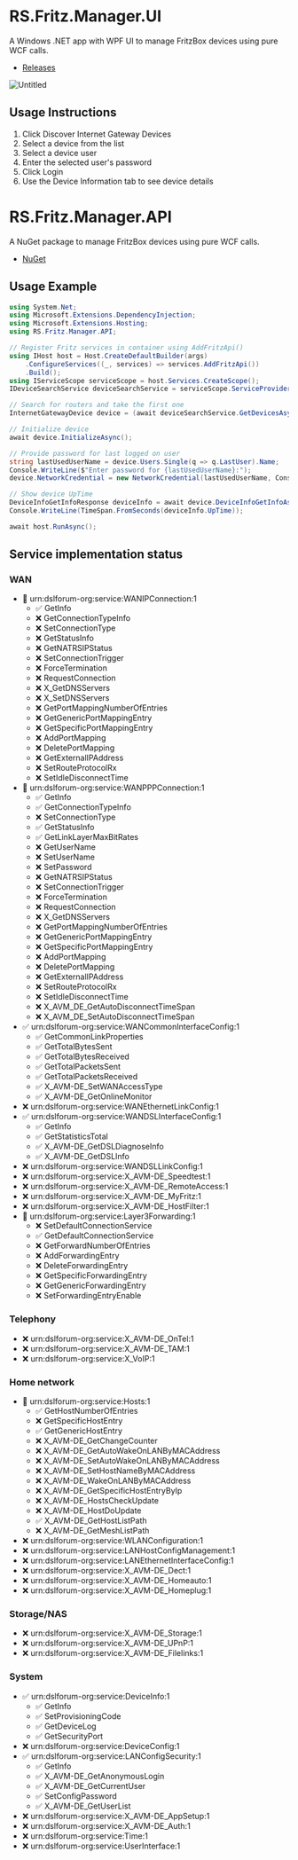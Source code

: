 # RS.Fritz.Manager.UI
A Windows .NET app with WPF UI to manage FritzBox devices using pure WCF calls.

* [Releases](https://github.com/Rans4ckeR/RS.Fritz.Manager/releases)

![Untitled](https://user-images.githubusercontent.com/25006126/130702690-2dbbd2a7-34c3-488a-bfd8-6e29dea2add2.png)

## Usage Instructions
1. Click Discover Internet Gateway Devices
2. Select a device from the list
3. Select a device user
4. Enter the selected user's password
5. Click Login
6. Use the Device Information tab to see device details

# RS.Fritz.Manager.API
A NuGet package to manage FritzBox devices using pure WCF calls.

* [NuGet](https://www.nuget.org/packages/RS.Fritz.Manager.API)

## Usage Example

```C#
using System.Net;
using Microsoft.Extensions.DependencyInjection;
using Microsoft.Extensions.Hosting;
using RS.Fritz.Manager.API;

// Register Fritz services in container using AddFritzApi()
using IHost host = Host.CreateDefaultBuilder(args)
    .ConfigureServices((_, services) => services.AddFritzApi())
    .Build();
using IServiceScope serviceScope = host.Services.CreateScope();
IDeviceSearchService deviceSearchService = serviceScope.ServiceProvider.GetRequiredService<IDeviceSearchService>();

// Search for routers and take the first one
InternetGatewayDevice device = (await deviceSearchService.GetDevicesAsync()).First();

// Initialize device
await device.InitializeAsync();

// Provide password for last logged on user
string lastUsedUserName = device.Users.Single(q => q.LastUser).Name;
Console.WriteLine($"Enter password for {lastUsedUserName}:");
device.NetworkCredential = new NetworkCredential(lastUsedUserName, Console.ReadLine());

// Show device UpTime
DeviceInfoGetInfoResponse deviceInfo = await device.DeviceInfoGetInfoAsync();
Console.WriteLine(TimeSpan.FromSeconds(deviceInfo.UpTime));

await host.RunAsync();
```

## Service implementation status

### WAN
* 🔶 urn:dslforum-org:service:WANIPConnection:1
  * ✅ GetInfo
  * ❌ GetConnectionTypeInfo
  * ❌ SetConnectionType
  * ❌ GetStatusInfo
  * ❌ GetNATRSIPStatus
  * ❌ SetConnectionTrigger
  * ❌ ForceTermination
  * ❌ RequestConnection
  * ❌ X_GetDNSServers
  * ❌ X_SetDNSServers
  * ❌ GetPortMappingNumberOfEntries
  * ❌ GetGenericPortMappingEntry
  * ❌ GetSpecificPortMappingEntry
  * ❌ AddPortMapping
  * ❌ DeletePortMapping
  * ❌ GetExternalIPAddress
  * ❌ SetRouteProtocolRx
  * ❌ SetIdleDisconnectTime
* 🔶 urn:dslforum-org:service:WANPPPConnection:1
  * ✅ GetInfo
  * ✅ GetConnectionTypeInfo
  * ❌ SetConnectionType
  * ✅ GetStatusInfo
  * ✅ GetLinkLayerMaxBitRates
  * ❌ GetUserName
  * ❌ SetUserName
  * ❌ SetPassword
  * ❌ GetNATRSIPStatus
  * ❌ SetConnectionTrigger
  * ❌ ForceTermination
  * ❌ RequestConnection
  * ❌ X_GetDNSServers
  * ❌ GetPortMappingNumberOfEntries
  * ❌ GetGenericPortMappingEntry
  * ❌ GetSpecificPortMappingEntry
  * ❌ AddPortMapping
  * ❌ DeletePortMapping
  * ❌ GetExternalIPAddress
  * ❌ SetRouteProtocolRx
  * ❌ SetIdleDisconnectTime
  * ❌ X_AVM_DE_GetAutoDisconnectTimeSpan
  * ❌ X_AVM_DE_SetAutoDisconnectTimeSpan
* ✅ urn:dslforum-org:service:WANCommonInterfaceConfig:1
  * ✅ GetCommonLinkProperties
  * ✅ GetTotalBytesSent
  * ✅ GetTotalBytesReceived
  * ✅ GetTotalPacketsSent
  * ✅ GetTotalPacketsReceived
  * ✅ X_AVM-DE_SetWANAccessType
  * ✅ X_AVM-DE_GetOnlineMonitor
* ❌ urn:dslforum-org:service:WANEthernetLinkConfig:1
* ✅ urn:dslforum-org:service:WANDSLInterfaceConfig:1
  * ✅ GetInfo
  * ✅ GetStatisticsTotal
  * ✅ X_AVM-DE_GetDSLDiagnoseInfo
  * ✅ X_AVM-DE_GetDSLInfo
* ❌ urn:dslforum-org:service:WANDSLLinkConfig:1
* ❌ urn:dslforum-org:service:X_AVM-DE_Speedtest:1
* ❌ urn:dslforum-org:service:X_AVM-DE_RemoteAccess:1
* ❌ urn:dslforum-org:service:X_AVM-DE_MyFritz:1
* ❌ urn:dslforum-org:service:X_AVM-DE_HostFilter:1
* 🔶 urn:dslforum-org:service:Layer3Forwarding:1
  * ❌ SetDefaultConnectionService
  * ✅ GetDefaultConnectionService
  * ❌ GetForwardNumberOfEntries
  * ❌ AddForwardingEntry
  * ❌ DeleteForwardingEntry
  * ❌ GetSpecificForwardingEntry
  * ❌ GetGenericForwardingEntry
  * ❌ SetForwardingEntryEnable

### Telephony
* ❌ urn:dslforum-org:service:X_AVM-DE_OnTel:1
* ❌ urn:dslforum-org:service:X_AVM-DE_TAM:1
* ❌ urn:dslforum-org:service:X_VoIP:1

### Home network
* 🔶 urn:dslforum-org:service:Hosts:1
  * ✅ GetHostNumberOfEntries
  * ❌ GetSpecificHostEntry
  * ✅ GetGenericHostEntry
  * ❌ X_AVM-DE_GetChangeCounter
  * ❌ X_AVM-DE_GetAutoWakeOnLANByMACAddress
  * ❌ X_AVM-DE_SetAutoWakeOnLANByMACAddress
  * ❌ X_AVM-DE_SetHostNameByMACAddress
  * ❌ X_AVM-DE_WakeOnLANByMACAddress
  * ❌ X_AVM-DE_GetSpecificHostEntryByIp
  * ❌ X_AVM-DE_HostsCheckUpdate
  * ❌ X_AVM-DE_HostDoUpdate
  * ✅ X_AVM-DE_GetHostListPath
  * ❌ X_AVM-DE_GetMeshListPath
* ❌ urn:dslforum-org:service:WLANConfiguration:1
* ❌ urn:dslforum-org:service:LANHostConfigManagement:1
* ❌ urn:dslforum-org:service:LANEthernetInterfaceConfig:1
* ❌ urn:dslforum-org:service:X_AVM-DE_Dect:1
* ❌ urn:dslforum-org:service:X_AVM-DE_Homeauto:1
* ❌ urn:dslforum-org:service:X_AVM-DE_Homeplug:1

### Storage/NAS
* ❌ urn:dslforum-org:service:X_AVM-DE_Storage:1
* ❌ urn:dslforum-org:service:X_AVM-DE_UPnP:1
* ❌ urn:dslforum-org:service:X_AVM-DE_Filelinks:1

### System
* ✅ urn:dslforum-org:service:DeviceInfo:1
  * ✅ GetInfo
  * ✅ SetProvisioningCode
  * ✅ GetDeviceLog
  * ✅ GetSecurityPort
* ❌ urn:dslforum-org:service:DeviceConfig:1
* ✅ urn:dslforum-org:service:LANConfigSecurity:1
  * ✅ GetInfo
  * ✅ X_AVM-DE_GetAnonymousLogin
  * ✅ X_AVM-DE_GetCurrentUser
  * ✅ SetConfigPassword
  * ✅ X_AVM-DE_GetUserList
* ❌ urn:dslforum-org:service:X_AVM-DE_AppSetup:1
* ❌ urn:dslforum-org:service:X_AVM-DE_Auth:1
* ❌ urn:dslforum-org:service:Time:1
* ❌ urn:dslforum-org:service:UserInterface:1
